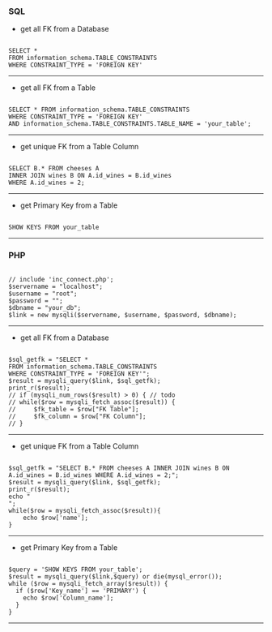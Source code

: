 ### SQL

- get all FK from a Database

<code>
SELECT *
FROM information_schema.TABLE_CONSTRAINTS
WHERE CONSTRAINT_TYPE = 'FOREIGN KEY'
</code>

---

- get all FK from a Table

<code>
SELECT * FROM information_schema.TABLE_CONSTRAINTS
WHERE CONSTRAINT_TYPE = 'FOREIGN KEY'
AND information_schema.TABLE_CONSTRAINTS.TABLE_NAME = 'your_table';
</code>

---

- get unique FK from a Table Column

<code>
SELECT B.* FROM cheeses A
INNER JOIN wines B ON A.id_wines = B.id_wines
WHERE A.id_wines = 2;
</code>


---

- get Primary Key from a Table

<code>
SHOW KEYS FROM your_table
</code>

---

### PHP

<code>
// include 'inc_connect.php';
$servername = "localhost";
$username = "root";
$password = "";
$dbname = "your_db";
$link = new mysqli($servername, $username, $password, $dbname);
</code>

---

- get all FK from a Database

<code>
$sql_getfk = "SELECT *
FROM information_schema.TABLE_CONSTRAINTS
WHERE CONSTRAINT_TYPE = 'FOREIGN KEY'";
$result = mysqli_query($link, $sql_getfk);
print_r($result);
// if (mysqli_num_rows($result) > 0) { // todo
// while($row = mysqli_fetch_assoc($result)) {
//     $fk_table = $row["FK Table"];
//     $fk_column = $row["FK Column"];
// }
</code>

---

- get unique FK from a Table Column

<code>
$sql_getfk = "SELECT B.* FROM cheeses A INNER JOIN wines B ON A.id_wines = B.id_wines WHERE A.id_wines = 2;";
$result = mysqli_query($link, $sql_getfk);
print_r($result);
echo "<br />";
while($row = mysqli_fetch_assoc($result)){
    echo $row['name'];
}
</code>

---

- get Primary Key from a Table

<code>
$query = 'SHOW KEYS FROM your_table';
$result = mysqli_query($link,$query) or die(mysql_error());
while ($row = mysqli_fetch_array($result)) {
  if ($row['Key_name'] == 'PRIMARY') {
    echo $row['Column_name'];
  }
}
</code>

---
